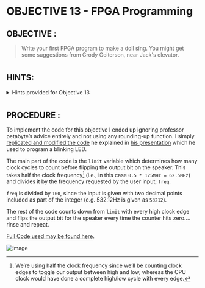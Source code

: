 # OBJECTIVE 13 - FPGA Programming #

## OBJECTIVE : ##
>Write your first FPGA program to make a doll sing. You might get some suggestions from Grody Goiterson, near Jack's elevator.
#  

## HINTS: ##
<details>
  <summary>Hints provided for Objective 13</summary>
  
>-  Prof. Qwerty Petabyte is giving [a lesson](https://www.youtube.com/watch?v=GFdG1PJ4QjA) about Field Programmable Gate Arrays (FPGAs). 
>-	There are [FPGA enthusiast sites](https://www.fpga4fun.com/MusicBox.html).

</details>

#  

## PROCEDURE : ##

To implement the code for this objective I ended up ignoring professor petabyte’s advice entirely and not using any rounding-up function.  I simply [replicated and modified the code](Code/FPGA%20Program%20for%20Objective%2013) he explained in [his presentation](https://www.youtube.com/watch?v=GFdG1PJ4QjA) which he used to program a blinking LED.  

The main part of the code is the `limit` variable which determines how many clock cycles to count before flipping the output bit on the speaker.  This takes half the clock frequency[^1]  (i.e., in this case `0.5 * 125MHz = 62.5MHz`) and divides it by the frequency requested by the user input; `freq`. 

`freq` is divided by `100`, since the input is given with two decimal points included as part of the integer (e.g. 532.12Hz is given as `53212`).  

The rest of the code counts down from `limit` with every high clock edge and flips the output bit for the speaker every time the counter hits zero…. rinse and repeat.

[Full Code used may be found here](Code/FPGA%20Program%20for%20Objective%2013).

![image](https://github.com/beta-j/SANS-Holiday-Hack-Challenge-2021/assets/60655500/28cf222c-1a29-4d23-bed9-bf1018391bff)

[^1]:We’re using half the clock frequency since we’ll be counting clock edges to toggle our output between high and low, whereas the CPU clock would have done a complete high/low cycle with every edge.
